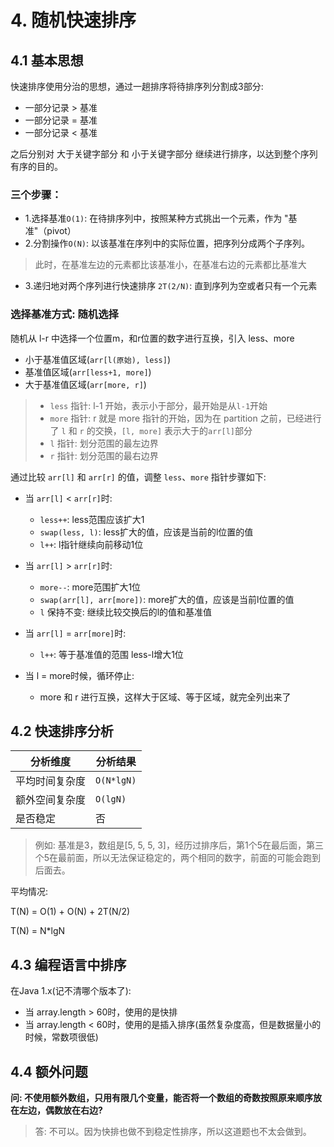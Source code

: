 # 4. 随机快速排序

## 4.1 基本思想

快速排序使用分治的思想，通过一趟排序将待排序列分割成3部分:
* 一部分记录 > 基准
* 一部分记录 = 基准
* 一部分记录 < 基准

之后分别对 大于关键字部分 和 小于关键字部分 继续进行排序，以达到整个序列有序的目的。

### 三个步骤：

* 1.选择基准`O(1)`: 在待排序列中，按照某种方式挑出一个元素，作为 "基准"（pivot）
* 2.分割操作`O(N)`: 以该基准在序列中的实际位置，把序列分成两个子序列。
> 此时，在基准左边的元素都比该基准小，在基准右边的元素都比基准大
* 3.递归地对两个序列进行快速排序 `2T(2/N)`: 直到序列为空或者只有一个元素


### 选择基准方式: 随机选择

随机从 l-r 中选择一个位置m，和r位置的数字进行互换，引入 less、more 

* 小于基准值区域(`arr[l(原始), less]`)
* 基准值区域(`arr[less+1, more]`)
* 大于基准值区域(`arr[more, r]`)

> * `less` 指针: l-1 开始，表示小于部分，最开始是从`l-1`开始
> * `more` 指针: r 就是 more 指针的开始，因为在 partition 之前，已经进行了 `l` 和 `r` 的交换，`[l, more]` 表示大于的`arr[l]`部分
> * `l` 指针: 划分范围的最左边界
> * `r` 指针: 划分范围的最右边界

通过比较 `arr[l]` 和 `arr[r]` 的值，调整 `less`、`more` 指针步骤如下:

* 当 `arr[l]` < `arr[r]`时:
    * `less++`: less范围应该扩大1
    * `swap(less, l)`: less扩大的值，应该是当前的l位置的值
    * `l++`: l指针继续向前移动1位

* 当 `arr[l]` > `arr[r]`时:
    * `more--`: more范围扩大1位
    * `swap(arr[l], arr[more])`: more扩大的值，应该是当前l位置的值
    * `l` 保持不变: 继续比较交换后的l的值和基准值

* 当 `arr[l]` = `arr[more]`时:
    * `l++`: 等于基准值的范围 less-l增大1位

* 当 l = more时候，循环停止:
  * more 和 r 进行互换，这样大于区域、等于区域，就完全列出来了


## 4.2 快速排序分析

| 分析维度 | 分析结果 |
|----|----|
| 平均时间复杂度 | `O(N*lgN)` |
| 额外空间复杂度 | `O(lgN)` |
| 是否稳定 | 否 |

> 例如: 基准是3，数组是[5, 5, 5, 3]，经历过排序后，第1个5在最后面，第三个5在最前面，所以无法保证稳定的，两个相同的数字，前面的可能会跑到后面去。

平均情况:

T(N) = O(1) + O(N) + 2T(N/2)

T(N) = N*lgN


## 4.3 编程语言中排序

在Java 1.x(记不清哪个版本了):
* 当 array.length > 60时，使用的是快排
* 当 array.length < 60时，使用的是插入排序(虽然复杂度高，但是数据量小的时候，常数项很低)

## 4.4 额外问题

**问: 不使用额外数组，只用有限几个变量，能否将一个数组的奇数按照原来顺序放在左边，偶数放在右边?**

> 答: 不可以。因为快排也做不到稳定性排序，所以这道题也不太会做到。

